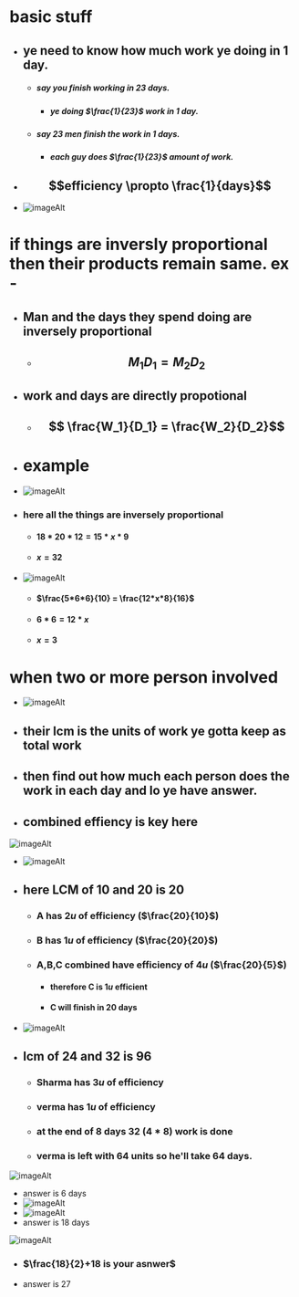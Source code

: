 # basic stuff
- ## ye need to know how much work ye doing in 1 day.
	- ##### say you finish working in $23$ days.
		- ##### ye doing $\frac{1}{23}$ work in 1 day.
	- ##### say $23$ men finish the work in $1$ days.
		- ##### each guy  does $\frac{1}{23}$ amount of work.
- ## $$efficiency \propto  \frac{1}{days}$$
- ![imageAlt](./pictures/twp1.png)
# if things are inversly proportional then their products remain same. ex - 
- ##  Man and the days they spend doing are inversely proportional
	- ## $$M_1D_1=M_2D_2$$
- ## work and days are directly propotional
	- ## $$ \frac{W_1}{D_1} = \frac{W_2}{D_2}$$
- # example
- ![imageAlt](./pictures/twp2.png)
- ### here all the things are inversely proportional
	 - #### $18*20*12 = 15*x*9$
	 - #### $x = 32$
- ![imageAlt](./pictures/twp3.png)
	 - #### $\frac{5*6*6}{10} = \frac{12*x*8}{16}$
	 - #### $6*6= 12*x$
	 - #### $x = 3$
# when two or more person involved
- ![imageAlt](./pictures/twp5.png)
- ## their lcm is the units of work ye gotta keep as total work
- ## then find out how much each person does the work in each day and lo ye have answer.
- ## combined effiency is key here
![imageAlt](./pictures/twp4.png)
- ![imageAlt](./pictures/twp6.png)
- ## here LCM of $10$ and $20$ is $20$
	- ### A has $2u$  of efficiency ($\frac{20}{10}$)
	- ### B has $1u$ of efficiency ($\frac{20}{20}$)
	- ### A,B,C combined have efficiency of $4u$ ($\frac{20}{5}$)
		- #### therefore C is $1u$ efficient
		- #### C will finish in $20$ days 

- ![imageAlt](./pictures/twp7.png)
- ## lcm of 24 and 32 is 96
	- ### Sharma has $3u$  of efficiency 
	- ### verma has $1u$  of efficiency 
	- ### at the end of 8 days 32 ($4*8$) work is done
	- ### verma is left with 64 units so he'll take 64 days.
![imageAlt](./pictures/twp8.png)
- answer is 6 days
- ![imageAlt](./pictures/twp8ans.png)
- ![imageAlt](./pictures/twp9.png) 
- answer is 18 days

![imageAlt](./pictures/twp10.png)
- ### $\frac{18}{2}+18 is your asnwer$
- answer is 27